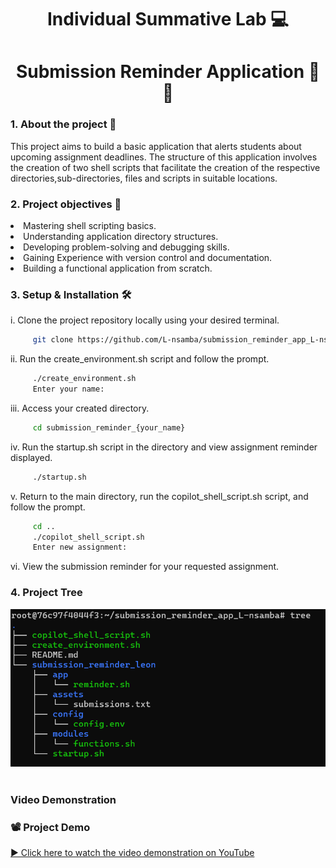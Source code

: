 <h1 align="center"> Individual Summative Lab 💻</h1>

<h1 align="center"> Submission Reminder Application 🏫💡</h1>

 <h3><b>1. About the project 📖</b></h3>
 <p>This project aims to build a basic application that alerts students about upcoming assignment deadlines. The structure of this application involves the creation of two shell scripts that facilitate the creation of the respective directories,sub-directories, files and scripts in suitable locations.</p>

 ### 2. Project objectives 🥇
 <li> Mastering shell scripting basics.</li>
 <li>Understanding application directory structures.</li>
 <li>Developing problem-solving and debugging skills.</li>
 <li>Gaining Experience with version control and documentation.</li>
 <li>Building a functional application from scratch.</li>

 ### 3. Setup & Installation 🛠️
 i. Clone the project repository locally using your desired terminal. 
 ```sh
      git clone https://github.com/L-nsamba/submission_reminder_app_L-nsamba.git
```
ii. Run the create_environment.sh script and follow the prompt.
```sh
     ./create_environment.sh
     Enter your name:
```
iii. Access your created directory.
```sh
     cd submission_reminder_{your_name}
```
iv. Run the startup.sh script in the directory and view assignment reminder displayed.
```sh
     ./startup.sh
```
v. Return to the main directory, run the copilot_shell_script.sh script, and follow the prompt.
```sh
     cd ..
     ./copilot_shell_script.sh
     Enter new assignment:
```
vi. View the submission reminder for your requested assignment.

### 4. Project Tree
![Project Directory Tree](submission_reminder_tree.png)
<br></br> 

### Video Demonstration
<h3>📽️ Project Demo</h3>
<p>
  <a href="https://youtu.be/KZORAVm7QkI" target="_blank">
    ▶️ Click here to watch the video demonstration on YouTube
  </a>
</p>
